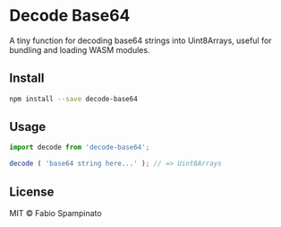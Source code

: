 # Decode Base64

A tiny function for decoding base64 strings into Uint8Arrays, useful for bundling and loading WASM modules.

## Install

```sh
npm install --save decode-base64
```

## Usage

```ts
import decode from 'decode-base64';

decode ( 'base64 string here...' ); // => Uint8Arrays
```

## License

MIT © Fabio Spampinato
